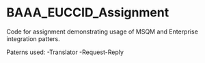 # BAAA_EUCCID_Assignment

Code for assignment demonstrating usage of MSQM and Enterprise integration patters.

Paterns used:
-Translator
-Request-Reply
